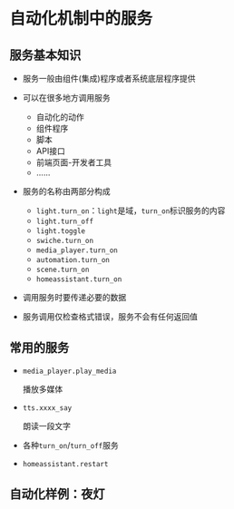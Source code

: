 # 自动化机制中的服务

## 服务基本知识

- 服务一般由组件(集成)程序或者系统底层程序提供

- 可以在很多地方调用服务
    + 自动化的动作
    + 组件程序
    + 脚本
    + API接口
    + 前端页面-开发者工具
    + ……

- 服务的名称由两部分构成

    - `light.turn_on`：`light`是域，`turn_on`标识服务的内容
    - `light.turn_off`
    - `light.toggle`
    - `swiche.turn_on`
    - `media_player.turn_on`
    - `automation.turn_on`
    - `scene.turn_on`
    - `homeassistant.turn_on`

- 调用服务时要传递必要的数据
- 服务调用仅检查格式错误，服务不会有任何返回值

## 常用的服务

- `media_player.play_media`

    播放多媒体

- `tts.xxxx_say`

    朗读一段文字

- 各种`turn_on`/`turn_off`服务

- `homeassistant.restart`


## 自动化样例：夜灯

